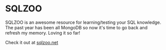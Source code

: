 # SQLZOO
SQLZOO is an awesome resource for learning/testing your SQL knowledge. The past year has been all MongoDB so now it's time to go back and refresh my memory. Loving it so far!

Check it out at [sqlzoo.net](https://sqlzoo.net/)